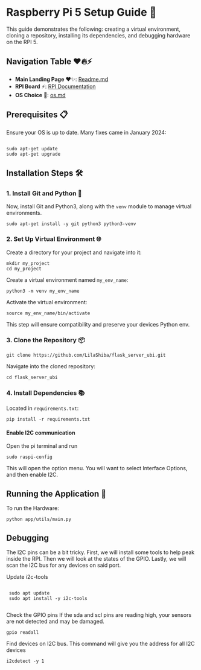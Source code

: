 # Raspberry Pi 5 Setup Guide 🚀

This guide demonstrates the following: creating a virtual environment, cloning a repository,  installing its dependencies, and debugging hardware on the RPI 5.


## Navigation Table ❤️🔥⚡

- **Main Landing Page** ❤️✨: [Readme.md](https://github.com/LilaShiba/third_wave/blob/main/readme.md)
- **RPI Board** ⚡: [RPI Documentation](https://github.com/LilaShiba/third_wave/blob/main/board_readme.md)
- **OS Choice** 🌟: [os.md](https://github.com/LilaShiba/third_wave/blob/main/os.md)

## Prerequisites 📋

Ensure your OS is up to date. Many fixes came in January 2024:

<pre><code>
sudo apt-get update
sudo apt-get upgrade
</code></pre>

## Installation Steps 🛠

### 1. Install Git and Python 🐍

Now, install Git and Python3, along with the `venv` module to manage virtual environments.

<pre><code>sudo apt-get install -y git python3 python3-venv
</code></pre>

### 2. Set Up Virtual Environment 🌐

Create a directory for your project and navigate into it:

<pre><code>mkdir my_project
cd my_project
</code></pre>

Create a virtual environment named `my_env_name`:

<pre><code>python3 -m venv my_env_name
</code></pre>

Activate the virtual environment:

<pre><code>source my_env_name/bin/activate
</code></pre>

This step will ensure compatibility and preserve your devices Python env.

### 3. Clone the Repository 📦

<pre><code>git clone https://github.com/LilaShiba/flask_server_ubi.git
</code></pre>

Navigate into the cloned repository:

<pre><code>cd flask_server_ubi
</code></pre>

### 4. Install Dependencies 📚

Located in `requirements.txt`:

<pre><code>pip install -r requirements.txt
</code></pre>

#### Enable I2C communication

Open the pi terminal and run 

<pre><code>sudo raspi-config </code></pre>

This will open the option menu. You will want to select Interface Options, and then enable I2C.

## Running the Application 🚀



To run the Hardware:

<pre><code>python app/utils/main.py
</code></pre>

## Debugging
The I2C pins can be a bit tricky. First, we will install some tools to help peak inside the RPI. Then we will look at the states of the GPIO. Lastly, we will scan the I2C bus for any devices on said port. 

Update i2c-tools
<pre><code>
 sudo apt update
 sudo apt install -y i2c-tools

</code></pre>

Check the GPIO pins
If the sda and scl pins are reading high, your sensors are not detected and may be damaged.

<pre><code>gpio readall
</code></pre>

Find devices on I2C bus. This command will give you the address for all I2C devices
<pre><code>i2cdetect -y 1
</code></pre>

